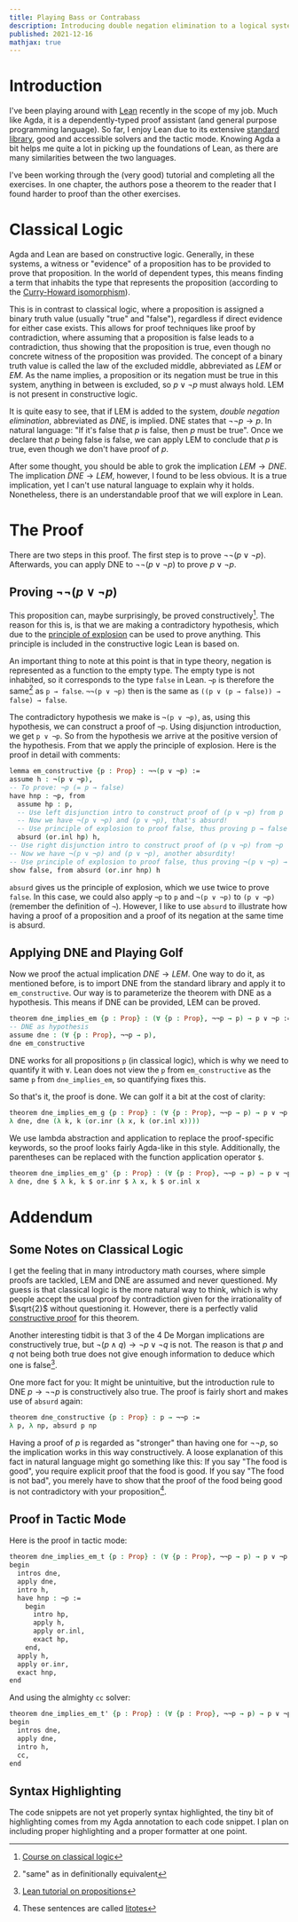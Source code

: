 ```yaml
---
title: Playing Bass or Contrabass
description: Introducing double negation elimination to a logical system is equivalent to introducing the law of the excluded middle. Both implications can be proved. Both also make the hair of constructivists stand on end.
published: 2021-12-16
mathjax: true
---
```


# Introduction
I've been playing around with [Lean](https://leanprover-community.github.io/) recently in the scope of my job. Much like Agda, it is a dependently-typed proof assistant (and general purpose programming language). So far, I enjoy Lean due to its extensive [standard library](https://leanprover-community.github.io/mathlib_docs/), good and accessible solvers and the tactic mode. Knowing Agda a bit helps me quite a lot in picking up the foundations of Lean, as there are many similarities between the two languages.

I've been working through the (very good) tutorial and completing all the exercises. In one chapter, the authors pose a theorem to the reader that I found harder to proof than the other exercises.

# Classical Logic
Agda and Lean are based on constructive logic. Generally, in these systems, a witness or "evidence" of a proposition has to be provided to prove that proposition. In the world of dependent types, this means finding a term that inhabits the type that represents the proposition (according to the [Curry-Howard isomorphism](https://en.wikipedia.org/wiki/Curry%E2%80%93Howard_correspondence)).

This is in contrast to classical logic, where a proposition is assigned a binary truth value (usually "true" and "false"), regardless if direct evidence for either case exists. This allows for proof techniques like proof by contradiction, where assuming that a proposition is false leads to a contradiction, thus showing that the proposition is true, even though no concrete witness of the proposition was provided. The concept of a binary truth value is called the law of the excluded middle, abbreviated as *LEM* or *EM*. As the name implies, a proposition or its negation must be true in this system, anything in between is excluded, so $p \lor \neg p$ must always hold. LEM is not present in constructive logic.

It is quite easy to see, that if LEM is added to the system, *double negation elimination*, abbreviated as *DNE*, is implied. DNE states that $\neg \neg p \rightarrow p$. In natural language: "If it's false that $p$ is false, then $p$ must be true". Once we declare that $p$ being false is false, we can apply LEM to conclude that $p$ is true, even though we don't have proof of $p$.

After some thought, you should be able to grok the implication $LEM \rightarrow DNE$. The implication $DNE \rightarrow LEM$, however, I found to be less obvious. It is a true implication, yet I can't use natural language to explain why it holds. Nonetheless, there is an understandable proof that we will explore in Lean.

# The Proof
There are two steps in this proof. The first step is to prove $\neg \neg (p \lor \neg p)$. Afterwards, you can apply DNE to $\neg \neg (p \lor \neg p)$ to prove $p \lor \neg p$.

## Proving $\neg \neg (p \lor \neg p)$
This proposition can, maybe surprisingly, be proved constructively[^1]. The reason for this is, is that we are making a contradictory hypothesis, which due to the [principle of explosion](https://en.wikipedia.org/wiki/Principle_of_explosion) can be used to prove anything. This principle is included in the constructive logic Lean is based on.

An important thing to note at this point is that in type theory, negation is represented as a function to the empty type. The empty type is not inhabited, so it corresponds to the type `false` in Lean. `¬p` is therefore the same[^4] as `p → false`. `¬¬(p ∨ ¬p)` then is the same as `((p ∨ (p → false)) → false) → false`.

The contradictory hypothesis we make is `¬(p ∨ ¬p)`, as, using this hypothesis, we can construct a proof of `¬p`. Using disjunction introduction, we get `p ∨ ¬p`. So from the hypothesis we arrive at the positive version of the hypothesis. From that we apply the principle of explosion. Here is the proof in detail with comments:

```agda
lemma em_constructive {p : Prop} : ¬¬(p ∨ ¬p) :=
assume h : ¬(p ∨ ¬p),
-- To prove: ¬p (= p → false)
have hnp : ¬p, from
  assume hp : p,
  -- Use left disjunction intro to construct proof of (p ∨ ¬p) from p
  -- Now we have ¬(p ∨ ¬p) and (p ∨ ¬p), that's absurd!
  -- Use principle of explosion to proof false, thus proving p → false
  absurd (or.inl hp) h,
-- Use right disjunction intro to construct proof of (p ∨ ¬p) from ¬p
-- Now we have ¬(p ∨ ¬p) and (p ∨ ¬p), another absurdity!
-- Use principle of explosion to proof false, thus proving ¬(p ∨ ¬p) → false
show false, from absurd (or.inr hnp) h
```

`absurd` gives us the principle of explosion, which we use twice to prove `false`. In this case, we could also apply `¬p` to `p` and `¬(p ∨ ¬p)` to `(p ∨ ¬p)` (remember the definition of `¬`). However, I like to use `absurd` to illustrate how having a proof of a proposition and a proof of its negation at the same time is absurd.

## Applying DNE and Playing Golf
Now we proof the actual implication $DNE \rightarrow LEM$. One way to do it, as mentioned before, is to import DNE from the standard library and apply it to `em_constructive`. Our way is to parameterize the theorem with DNE as a hypothesis. This means if DNE can be provided, LEM can be proved.
```agda
theorem dne_implies_em {p : Prop} : (∀ {p : Prop}, ¬¬p → p) → p ∨ ¬p :=
-- DNE as hypothesis
assume dne : (∀ {p : Prop}, ¬¬p → p),
dne em_constructive
```
DNE works for all propositions `p` (in classical logic), which is why we need to quantify it with `∀`. Lean does not view the `p` from `em_constructive` as the same `p` from `dne_implies_em`, so quantifying fixes this.

So that's it, the proof is done. We can golf it a bit at the cost of clarity:
```agda
theorem dne_implies_em_g {p : Prop} : (∀ {p : Prop}, ¬¬p → p) → p ∨ ¬p :=
λ dne, dne (λ k, k (or.inr (λ x, k (or.inl x))))
```
We use lambda abstraction and application to replace the proof-specific keywords, so the proof looks fairly Agda-like in this style. Additionally, the parentheses can be replaced with the function application operator `$`.
```agda
theorem dne_implies_em_g' {p : Prop} : (∀ {p : Prop}, ¬¬p → p) → p ∨ ¬p :=
λ dne, dne $ λ k, k $ or.inr $ λ x, k $ or.inl x
```

# Addendum
## Some Notes on Classical Logic
I get the feeling that in many introductory math courses, where simple proofs are tackled, LEM and DNE are assumed and never questioned. My guess is that classical logic is the more natural way to think, which is why people accept the usual proof by contradiction given for the irrationality of $\sqrt{2}$ without questioning it. However, there is a perfectly valid [constructive proof](https://en.wikipedia.org/wiki/Square_root_of_2#Constructive_proof) for this theorem.

Another interesting tidbit is that 3 of the 4 De Morgan implications are constructively true, but $\neg (p \land q) → \neg p \lor \neg q$ is not. The reason is that $p$ and $q$ not being both true does not give enough information to deduce which one is false[^2].

One more fact for you: It might be unintuitive, but the introduction rule to DNE $p \rightarrow \neg \neg p$ is constructively also true. The proof is fairly short and makes use of `absurd` again:

```agda
theorem dne_constructive {p : Prop} : p → ¬¬p :=
λ p, λ np, absurd p np
```

Having a proof of $p$ is regarded as "stronger" than having one for $\neg \neg p$, so the implication works in this way constructively. A loose explanation of this fact in natural language might go something like this: If you say "The food is good", you require explicit proof that the food is good. If you say "The food is not bad", you merely have to show that the proof of the food being good is not contradictory with your proposition[^3].

## Proof in Tactic Mode
Here is the proof in tactic mode:
```agda
theorem dne_implies_em_t {p : Prop} : (∀ {p : Prop}, ¬¬p → p) → p ∨ ¬p :=
begin
  intros dne,
  apply dne,
  intro h,
  have hnp : ¬p :=
    begin
      intro hp,
      apply h,
      apply or.inl,
      exact hp,
    end,
  apply h,
  apply or.inr,
  exact hnp,
end
```
And using the almighty `cc` solver:
```agda
theorem dne_implies_em_t' {p : Prop} : (∀ {p : Prop}, ¬¬p → p) → p ∨ ¬p :=
begin
  intros dne,
  apply dne,
  intro h,
  cc,
end
```

## Syntax Highlighting
The code snippets are not yet properly syntax highlighted, the tiny bit of highlighting comes from my Agda annotation to each code snippet. I plan on including proper highlighting and a proper formatter at one point.

[^1]: [Course on classical logic](https://www.cs.cmu.edu/~fp/courses/15317-f08/lectures/09-10-classical.pdf)

[^2]: [Lean tutorial on propositions](https://leanprover.github.io/theorem_proving_in_lean/propositions_and_proofs.html)

[^3]: These sentences are called [litotes](https://en.wikipedia.org/wiki/Litotes)

[^4]: "same" as in definitionally equivalent
